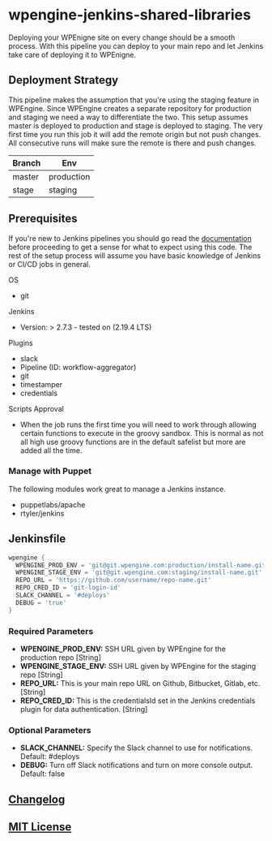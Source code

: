 # wpengine-jenkins-shared-libraries

Deploying your WPEnigne site on every change should be a smooth process. With this pipeline you can deploy to your main repo and let Jenkins take care of deploying it to WPEnigne.

## Deployment Strategy

This pipeline makes the assumption that you're using the staging feature in WPEngine. Since WPEngine creates a separate repository for production and staging we need a way to differentiate the two. This setup assumes master is deployed to production and stage is deployed to staging. The very first time you run this job it will add the remote origin but not push changes. All consecutive runs will make sure the remote is there and push changes.

Branch | Env
-------|-----------
master | production
stage  | staging

## Prerequisites

If you're new to Jenkins pipelines you should go read the [documentation](https://jenkins.io/doc/book/pipeline/) before proceeding to get a sense for what to expect using this code. The rest of the setup process will assume you have basic knowledge of Jenkins or CI/CD jobs in general.

OS

- git

Jenkins

- Version: > 2.7.3 - tested on (2.19.4 LTS)

Plugins

- slack
- Pipeline (ID: workflow-aggregator)
- git
- timestamper
- credentials

Scripts Approval

- When the job runs the first time you will need to work through allowing certain functions to execute in the groovy sandbox. This is normal as not all high use groovy functions are in the default safelist but more are added all the time.

### Manage with Puppet

The following modules work great to manage a Jenkins instance.

- puppetlabs/apache
- rtyler/jenkins

## Jenkinsfile

``` groovy
wpengine {
  WPENGINE_PROD_ENV = 'git@git.wpengine.com:production/install-name.git'
  WPENGINE_STAGE_ENV = 'git@git.wpengine.com:staging/install-name.git'
  REPO_URL = 'https://github.com/username/repo-name.git'
  REPO_CRED_ID = 'git-login-id'
  SLACK_CHANNEL = '#deploys'
  DEBUG = 'true'
}
```

### Required Parameters

- **WPENGINE_PROD_ENV:** SSH URL given by WPEngine for the production repo [String]
- **WPENGINE_STAGE_ENV:** SSH URL given by WPEngine for the staging repo [String]
- **REPO_URL:** This is your main repo URL on Github, Bitbucket, Gitlab, etc. [String]
- **REPO_CRED_ID:** This is the credentialsId set in the Jenkins credentials plugin for data authentication. [String]

### Optional Parameters

- **SLACK_CHANNEL:** Specify the Slack channel to use for notifications. Default: #deploys
- **DEBUG:** Turn off Slack notifications and turn on more console output. Default: false

## [Changelog](CHANGELOG.md)

## [MIT License](LICENSE)
